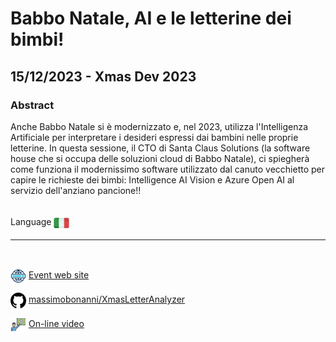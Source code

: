 # Babbo Natale, AI e le letterine dei bimbi!
##  15/12/2023 - Xmas Dev 2023
### Abstract 
Anche Babbo Natale si è modernizzato e, nel 2023, utilizza l'Intelligenza Artificiale per interpretare i desideri espressi dai bambini nelle proprie letterine. In questa sessione, il CTO di Santa Claus Solutions (la software house che si occupa delle soluzioni cloud di Babbo Natale), ci spiegherà come funziona il modernissimo software utilizzato dal canuto vecchietto per capire le richieste dei bimbi: Intelligence AI Vision e Azure Open AI al servizio dell'anziano pancione!!

<br/>
Language <img width="25" src="https://raw.githubusercontent.com/massimobonanni/massimobonanni/master/images/flagitaly.svg" style="vertical-align:middle">

<br/>

---

<br/>
<p>
<img width="25" src="https://raw.githubusercontent.com/massimobonanni/massimobonanni/master/images/eventwebsite.svg" style="vertical-align:middle"> 
<a href="https://xmasdev.net/">Event web site</a>
</p>

<p>
<img width="25" src="https://raw.githubusercontent.com/massimobonanni/massimobonanni/master/images/github.svg" style="vertical-align:middle"> 
<a href="https://github.com/massimobonanni/XmasLetterAnalyzer" target="_blank">massimobonanni/XmasLetterAnalyzer</a>
</p>

<p>
<img width="25" src="https://raw.githubusercontent.com/massimobonanni/massimobonanni/master/images/video.svg" style="vertical-align:middle"> 
<a href="https://www.youtube.com/watch?v=FKkzwofeBVk&list=PLTKaZiGUeOx1MMDNkn5Afvj__9G2lcS1T&index=4" target="_blank">On-line video</a>
</p> 


